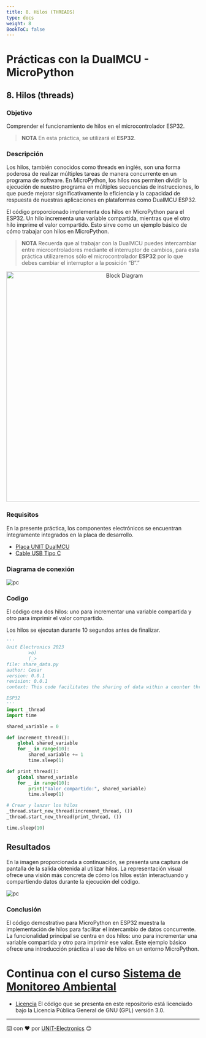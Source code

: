 ```yaml
---
title: 8. Hilos (THREADS)
type: docs
weight: 8
BookToC: false
---
```


# Prácticas con la DualMCU - MicroPython

## 8. Hilos (threads)
###	 Objetivo
 
Comprender el funcionamiento de hilos en el microcontrolador ESP32.

>**NOTA** En esta práctica, se utilizará el **ESP32**.


###	 Descripción

Los hilos, también conocidos como threads en inglés, son una forma poderosa de realizar múltiples tareas de manera concurrente en un programa de software. En MicroPython, los hilos nos permiten dividir la ejecución de nuestro programa en múltiples secuencias de instrucciones, lo que puede mejorar significativamente la eficiencia y la capacidad de respuesta de nuestras aplicaciones en plataformas como DualMCU ESP32.

El código proporcionado implementa dos hilos en MicroPython para el ESP32. Un hilo incrementa una variable compartida, mientras que el otro hilo imprime el valor compartido. Esto sirve como un ejemplo básico de cómo trabajar con hilos en MicroPython.

>**NOTA** 
> Recuerda que al trabajar con la DualMCU puedes intercambiar entre micrcontroladores mediante el interruptor de cambios, para esta práctica utilizaremos sólo el microcontrolador **ESP32** por lo que debes cambiar el interruptor a la posición “B”.”

<div style="text-align: center;">
    <img src="/docs/2-Micropython/images/selector.png" alt="Block Diagram" title="Block Diagram" style="width: 600px;">
</div>

###	 Requisitos

En la presente práctica, los componentes electrónicos se encuentran íntegramente integrados en la placa de desarrollo.
- <a href="https://uelectronics.com/producto/unit-dualmcu-esp32-rp2040-tarjeta-de-desarrollo/" target="_blank">Placa UNIT  DualMCU</a>
- <a href="https://uelectronics.com/producto/cable-usb-tipo-c-3a-6a/" target="_blank">Cable USB Tipo C</a>

### Diagrama de conexión 
![pc](/docs/3-Led_intermitente/images/pc_dual.jpg)
###  Codigo

El código crea dos hilos: uno para incrementar una variable compartida y otro para imprimir el valor compartido.

Los hilos se ejecutan durante 10 segundos antes de finalizar.

```py
'''
Unit Electronics 2023
        >o)
        (_>
file: share_data.py
author: Cesar
version: 0.0.1
revision: 0.0.1
context: This code facilitates the sharing of data within a counter through the utilization of threads.

ESP32
'''
import _thread
import time

shared_variable = 0

def increment_thread():
    global shared_variable
    for _ in range(10):
        shared_variable += 1
        time.sleep(1)

def print_thread():
    global shared_variable
    for _ in range(10):
        print("Valor compartido:", shared_variable)
        time.sleep(1)

# Crear y lanzar los hilos
_thread.start_new_thread(increment_thread, ())
_thread.start_new_thread(print_thread, ())

time.sleep(10)

```

## Resultados
En la imagen proporcionada a continuación, se presenta una captura de pantalla de la salida obtenida al utilizar hilos. La representación visual ofrece una visión más concreta de cómo los hilos están interactuando y compartiendo datos durante la ejecución del código.

![pc](/docs/8-Hilos/images/shell.png)



###	Conclusión 

El código demostrativo para MicroPython en ESP32 muestra la implementación de hilos para facilitar el intercambio de datos concurrente. La funcionalidad principal se centra en dos hilos: uno para incrementar una variable compartida y otro para imprimir ese valor. Este ejemplo básico ofrece una introducción práctica al uso de hilos en un entorno MicroPython.
# Continua con el curso [Sistema de Monitoreo Ambiental](/docs/9-sistema_de_monitoreo/)

* [Licencia](https://www.gnu.org/licenses/gpl-3.0.html) El código que se presenta en este repositorio está licenciado bajo la Licencia Pública General de GNU (GPL) versión 3.0.

---
⌨️ con ❤️ por [UNIT-Electronics](https://github.com/UNIT-Electronics) 😊